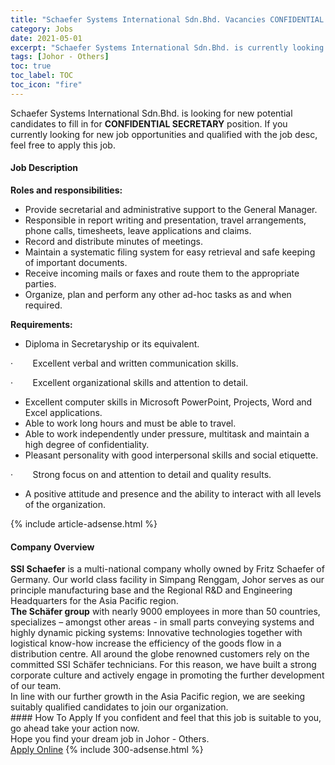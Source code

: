 ```yaml
---
title: "Schaefer Systems International Sdn.Bhd. Vacancies CONFIDENTIAL SECRETARY" 
category: Jobs 
date: 2021-05-01 
excerpt: "Schaefer Systems International Sdn.Bhd. is currently looking for suitable person to fill in the CONFIDENTIAL SECRETARY which based in Johor - Others" 
tags: [Johor - Others] 
toc: true 
toc_label: TOC 
toc_icon: "fire" 
--- 
```


<p>Schaefer Systems International Sdn.Bhd. is looking for new potential candidates to fill in for <b>CONFIDENTIAL SECRETARY</b> position. If you currently looking for new job opportunities and qualified with the job desc, feel free to apply this job.
</p><div><div><h4>Job Description</h4></div><div><div><span><div><p><strong>Roles and responsibilities:</strong></p><ul><li>Provide secretarial and administrative support to the General Manager.</li><li>Responsible in report writing and presentation, travel arrangements, phone calls, timesheets, leave applications and claims.</li><li>Record and distribute minutes of meetings.</li><li>Maintain a systematic filing system for easy retrieval and safe keeping of important documents.</li><li>Receive incoming mails or faxes and route them to the appropriate parties.</li><li>Organize, plan and perform any other ad-hoc tasks as and when required.</li></ul><p><strong>Requirements:</strong></p><ul><li>Diploma in Secretaryship or its equivalent.</li></ul><p><span>&#183;&#160;&#160;&#160;&#160;&#160;&#160;&#160;&#160;Excellent verbal and written communication skills.</span></p><p><span>&#183;&#160;&#160;&#160;&#160;&#160;&#160;&#160;&#160;Excellent organizational skills and attention to detail.</span></p><ul><li>Excellent computer skills in Microsoft PowerPoint, Projects, Word and Excel applications.</li><li>Able to work long hours and must be able to travel.</li><li>Able to work independently under pressure, multitask and maintain a high degree of confidentiality.</li><li>Pleasant personality with good interpersonal skills and social etiquette.</li></ul><p>&#183;&#160;&#160;&#160;&#160;&#160;&#160;&#160;&#160;Strong focus on and attention to detail and quality results.</p><ul><li>A positive attitude and presence and the ability to interact with all levels of the organization.</li></ul></div></span></div></div></div> 
{% include article-adsense.html %} 
<div><div><h4>Company Overview</h4></div><div><div><span><div><div>
<div><strong>SSI Schaefer</strong> is a multi-national company wholly owned by Fritz Schaefer of Germany. Our world class facility in Simpang Renggam, Johor serves as our principle manufacturing base and the Regional R&amp;D and Engineering Headquarters for the Asia Pacific region.</div>
<div><strong>The Sch&#228;fer group</strong> with nearly 9000 employees in more than 50 countries, specializes &#8211; amongst other areas - in small parts conveying systems and highly dynamic picking systems: Innovative technologies together with logistical know-how increase the efficiency of the goods flow in a distribution centre. All around the globe renowned customers rely on the committed SSI Sch&#228;fer technicians. For this reason, we have built a strong corporate culture and actively engage in promoting the further development of our team.</div>
<div>In line with our further growth in the Asia Pacific region, we are seeking suitably qualified candidates to join our organization.</div>
</div></div></span></div></div></div> 
#### How To Apply 
If you confident and feel that this job is suitable to you, go ahead take your action now. <br/> 
Hope you find your dream job in Johor - Others. <br/> 
<a href="https://www.jobstreet.com.my/en/job/confidential-secretary-4553144?jobId=jobstreet-my-job-4553144&" class="btn btn--info" target="_blank" rel="nofollow noopenner">Apply Online</a> 
{% include 300-adsense.html %} 